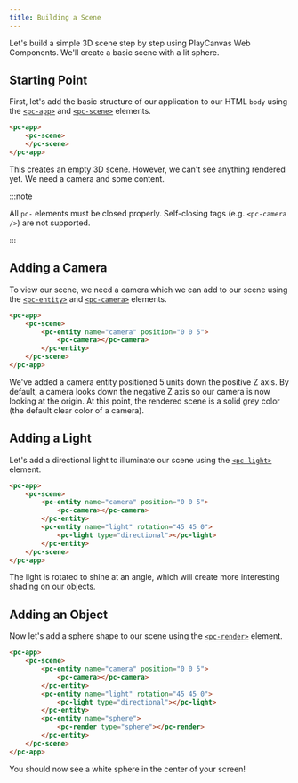 ```yaml
---
title: Building a Scene
---
```


Let's build a simple 3D scene step by step using PlayCanvas Web Components. We'll create a basic scene with a lit sphere.

## Starting Point

First, let's add the basic structure of our application to our HTML `body` using the [`<pc-app>`](../tags/pc-app) and [`<pc-scene>`](../tags/pc-scene) elements.

```html
<pc-app>
    <pc-scene>
    </pc-scene>
</pc-app>
```

This creates an empty 3D scene. However, we can't see anything rendered yet. We need a camera and some content.

:::note

All `pc-` elements must be closed properly. Self-closing tags (e.g. `<pc-camera />`) are not supported.

:::

## Adding a Camera

To view our scene, we need a camera which we can add to our scene using the [`<pc-entity>`](../tags/pc-entity) and [`<pc-camera>`](../tags/pc-camera) elements.

```html {3-5}
<pc-app>
    <pc-scene>
        <pc-entity name="camera" position="0 0 5">
            <pc-camera></pc-camera>
        </pc-entity>
    </pc-scene>
</pc-app>
```

We've added a camera entity positioned 5 units down the positive Z axis. By default, a camera looks down the negative Z axis so our camera is now looking at the origin. At this point, the rendered scene is a solid grey color (the default clear color of a camera).

## Adding a Light

Let's add a directional light to illuminate our scene using the [`<pc-light>`](../tags/pc-light) element.

```html {6-8}
<pc-app>
    <pc-scene>
        <pc-entity name="camera" position="0 0 5">
            <pc-camera></pc-camera>
        </pc-entity>
        <pc-entity name="light" rotation="45 45 0">
            <pc-light type="directional"></pc-light>
        </pc-entity>
    </pc-scene>
</pc-app>
```

The light is rotated to shine at an angle, which will create more interesting shading on our objects.

## Adding an Object

Now let's add a sphere shape to our scene using the [`<pc-render>`](../tags/pc-render) element.

```html {9-11}
<pc-app>
    <pc-scene>
        <pc-entity name="camera" position="0 0 5">
            <pc-camera></pc-camera>
        </pc-entity>
        <pc-entity name="light" rotation="45 45 0">
            <pc-light type="directional"></pc-light>
        </pc-entity>
        <pc-entity name="sphere">
            <pc-render type="sphere"></pc-render>
        </pc-entity>
    </pc-scene>
</pc-app>
```

You should now see a white sphere in the center of your screen!
